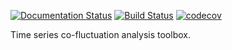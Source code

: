 [![Documentation Status](https://readthedocs.org/projects/tscfat/badge/?version=latest)](https://tscfat.readthedocs.io/en/latest/)
[![Build Status](https://travis-ci.org/kevchn/travis-ci-pytest.svg?branch=master)](https://travis-ci.org/kevchn/travis-ci-pytest)
[![codecov](https://codecov.io/gh/ArgonSilicon/tscfat/branch/master/graph/badge.svg?token=6OG1W7LQPM)](https://codecov.io/gh/ArgonSilicon/tscfat)

Time series co-fluctuation analysis toolbox.
